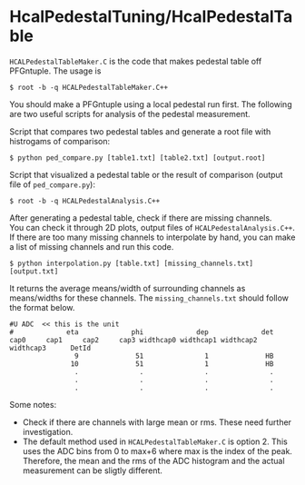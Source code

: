 # HcalPedestalTuning/HcalPedestalTable 

`HCALPedestalTableMaker.C` is the code that makes pedestal table off PFGntuple. The usage is  
```
$ root -b -q HCALPedestalTableMaker.C++  
```
You should make a PFGntuple using a local pedestal run first. The following are two useful scripts for analysis of the pedestal measurement.

Script that compares two pedestal tables and generate a root file with histrogams of comparison:
```
$ python ped_compare.py [table1.txt] [table2.txt] [output.root]
``` 

Script that visualized a pedestal table or the result of comparison (output file of `ped_compare.py`):
```
$ root -b -q HCALPedestalAnalysis.C++  
```

After generating a pedestal table, check if there are missing channels. <br/> You can check it through 2D plots, output files of `HCALPedestalAnalysis.C++`. If there are too many missing channels to interpolate by hand, you can make a list of missing channels and run this code.
```
$ python interpolation.py [table.txt] [missing_channels.txt] [output.txt]
```
It returns the average means/width of surrounding channels as means/widths for these channels. The `missing_channels.txt` should follow the format below. 
```
#U ADC  << this is the unit
#             eta             phi             dep             det     cap0     cap1     cap2     cap3 widthcap0 widthcap1 widthcap2 widthcap3      DetId
                9              51               1              HB
               10              51               1              HB
                .               .               .               .
                .               .               .               .
                .               .               .               .                                   
```


Some notes:  

* Check if there are channels with large mean or rms. These need further investigation.  
* The default method used in `HCALPedestalTableMaker.C` is option 2. This uses the ADC bins from 0 to max+6 where max is the index of the peak. Therefore, the mean and the rms of the ADC histogram and the actual measurement can be sligtly different. 


